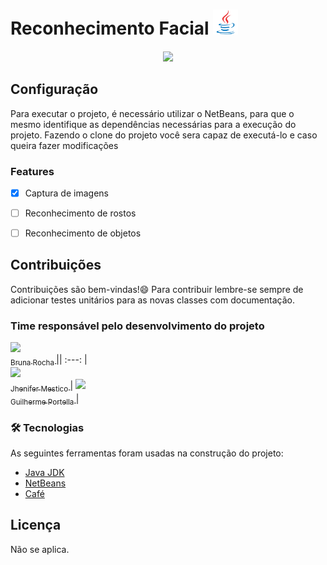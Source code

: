<h1> Reconhecimento Facial <a href="https://www.java.com" target="_blank"> <img src="https://raw.githubusercontent.com/devicons/devicon/master/icons/java/java-original.svg" alt="java" width="40" height="40"/> </a></h1>



<h4 align="center"> 
	<img src="http://img.shields.io/static/v1?label=STATUS&message=EM%20DESENVOLVIMENTO&color=RED&style=for-the-badge"/>
</h4>
  
 ## Configuração

Para executar o projeto, é necessário utilizar o NetBeans, para que o mesmo identifique as dependências necessárias para a execução do projeto. Fazendo o clone do projeto você sera capaz de executá-lo e caso queira fazer modificações 
  
  
  ### Features

- [x] Captura de imagens
- [ ] Reconhecimento de rostos
- [ ] Reconhecimento de objetos
  
  
## Contribuições

Contribuições são bem-vindas!:smile: Para contribuir lembre-se sempre de adicionar testes unitários para as novas classes com documentação.
  
  
  
### Time responsável pelo desenvolvimento do projeto

[<img src="https://avatars.githubusercontent.com/u/66707156?v=4" width=115 > <br> <sub> Bruna Rocha </sub>](https://github.com/bruna-rocha) || :---: |  
[<img src="https://avatars.githubusercontent.com/u/66707267?v=4" width=115 > <br> <sub> Jhenifer Mestico </sub>](https://github.com/Jhenifer-Mestico) | [<img src="https://avatars.githubusercontent.com/u/59876059?v=4" width=115 > <br> <sub> Guilherme Portella </sub>](https://github.com/GuilhermePortella) |

 
  

### 🛠 Tecnologias

As seguintes ferramentas foram usadas na construção do projeto:

- [Java JDK](https://www.oracle.com/java/technologies/javase-downloads.html)
- [NetBeans](https://netbeans.apache.org/download/index.html)
- [Café](https://blog.ucoffee.com.br/cafe-cremoso/)

  
## Licença

Não se aplica.



